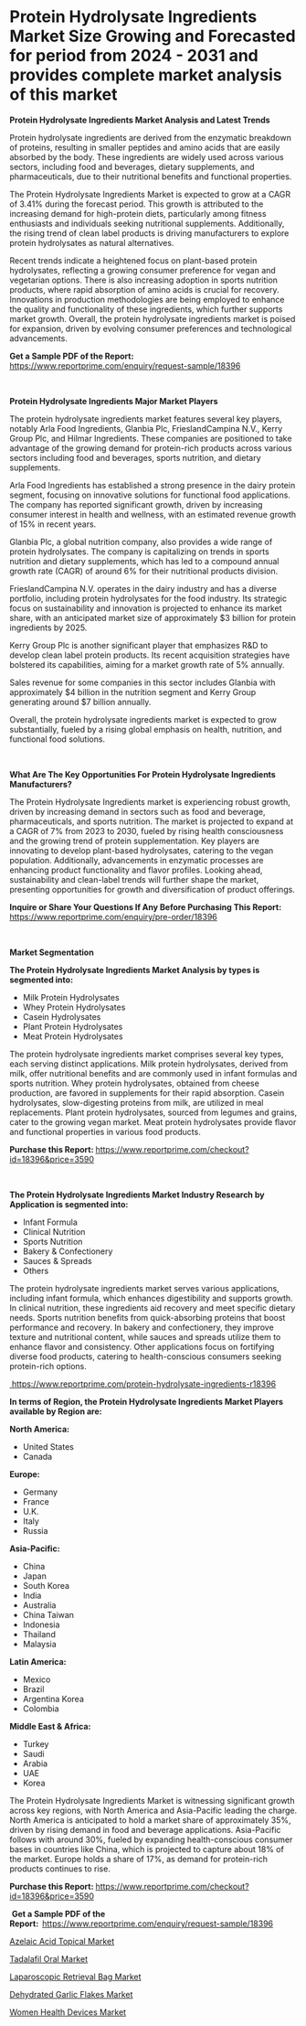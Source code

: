 <p><h1>Protein Hydrolysate Ingredients Market Size Growing and Forecasted for period from 2024 - 2031 and provides complete market analysis of this market</h1></p><p><strong>Protein Hydrolysate Ingredients Market Analysis and Latest Trends</strong></p>
<p><p>Protein hydrolysate ingredients are derived from the enzymatic breakdown of proteins, resulting in smaller peptides and amino acids that are easily absorbed by the body. These ingredients are widely used across various sectors, including food and beverages, dietary supplements, and pharmaceuticals, due to their nutritional benefits and functional properties.</p><p>The Protein Hydrolysate Ingredients Market is expected to grow at a CAGR of 3.41% during the forecast period. This growth is attributed to the increasing demand for high-protein diets, particularly among fitness enthusiasts and individuals seeking nutritional supplements. Additionally, the rising trend of clean label products is driving manufacturers to explore protein hydrolysates as natural alternatives.</p><p>Recent trends indicate a heightened focus on plant-based protein hydrolysates, reflecting a growing consumer preference for vegan and vegetarian options. There is also increasing adoption in sports nutrition products, where rapid absorption of amino acids is crucial for recovery. Innovations in production methodologies are being employed to enhance the quality and functionality of these ingredients, which further supports market growth. Overall, the protein hydrolysate ingredients market is poised for expansion, driven by evolving consumer preferences and technological advancements.</p></p>
<p><strong>Get a Sample PDF of the Report:&nbsp;</strong> <a href="https://www.reportprime.com/enquiry/request-sample/18396?utm_campaign=60&utm_medium=2&utm_source=Github&utm_content=ia&utm_term=21112024&utm_id=protein-hydrolysate-ingredients">https://www.reportprime.com/enquiry/request-sample/18396</a></p>
<p>&nbsp;</p>
<p><strong>Protein Hydrolysate Ingredients Major Market Players</strong></p>
<p><p>The protein hydrolysate ingredients market features several key players, notably Arla Food Ingredients, Glanbia Plc, FrieslandCampina N.V., Kerry Group Plc, and Hilmar Ingredients. These companies are positioned to take advantage of the growing demand for protein-rich products across various sectors including food and beverages, sports nutrition, and dietary supplements.</p><p>Arla Food Ingredients has established a strong presence in the dairy protein segment, focusing on innovative solutions for functional food applications. The company has reported significant growth, driven by increasing consumer interest in health and wellness, with an estimated revenue growth of 15% in recent years.</p><p>Glanbia Plc, a global nutrition company, also provides a wide range of protein hydrolysates. The company is capitalizing on trends in sports nutrition and dietary supplements, which has led to a compound annual growth rate (CAGR) of around 6% for their nutritional products division.</p><p>FrieslandCampina N.V. operates in the dairy industry and has a diverse portfolio, including protein hydrolysates for the food industry. Its strategic focus on sustainability and innovation is projected to enhance its market share, with an anticipated market size of approximately $3 billion for protein ingredients by 2025.</p><p>Kerry Group Plc is another significant player that emphasizes R&D to develop clean label protein products. Its recent acquisition strategies have bolstered its capabilities, aiming for a market growth rate of 5% annually. </p><p>Sales revenue for some companies in this sector includes Glanbia with approximately $4 billion in the nutrition segment and Kerry Group generating around $7 billion annually. </p><p>Overall, the protein hydrolysate ingredients market is expected to grow substantially, fueled by a rising global emphasis on health, nutrition, and functional food solutions.</p></p>
<p>&nbsp;</p>
<p><strong>What Are The Key Opportunities For Protein Hydrolysate Ingredients Manufacturers?</strong></p>
<p><p>The Protein Hydrolysate Ingredients market is experiencing robust growth, driven by increasing demand in sectors such as food and beverage, pharmaceuticals, and sports nutrition. The market is projected to expand at a CAGR of 7% from 2023 to 2030, fueled by rising health consciousness and the growing trend of protein supplementation. Key players are innovating to develop plant-based hydrolysates, catering to the vegan population. Additionally, advancements in enzymatic processes are enhancing product functionality and flavor profiles. Looking ahead, sustainability and clean-label trends will further shape the market, presenting opportunities for growth and diversification of product offerings.</p></p>
<p><strong>Inquire or Share Your Questions If Any Before Purchasing This Report:</strong> <a href="https://www.reportprime.com/enquiry/pre-order/18396?utm_campaign=60&utm_medium=2&utm_source=Github&utm_content=ia&utm_term=21112024&utm_id=protein-hydrolysate-ingredients">https://www.reportprime.com/enquiry/pre-order/18396</a></p>
<p>&nbsp;</p>
<p><strong>Market Segmentation</strong></p>
<p><strong>The Protein Hydrolysate Ingredients Market Analysis by types is segmented into:</strong></p>
<p><ul><li>Milk Protein Hydrolysates</li><li>Whey Protein Hydrolysates</li><li>Casein Hydrolysates</li><li>Plant Protein Hydrolysates</li><li>Meat Protein Hydrolysates</li></ul></p>
<p><p>The protein hydrolysate ingredients market comprises several key types, each serving distinct applications. Milk protein hydrolysates, derived from milk, offer nutritional benefits and are commonly used in infant formulas and sports nutrition. Whey protein hydrolysates, obtained from cheese production, are favored in supplements for their rapid absorption. Casein hydrolysates, slow-digesting proteins from milk, are utilized in meal replacements. Plant protein hydrolysates, sourced from legumes and grains, cater to the growing vegan market. Meat protein hydrolysates provide flavor and functional properties in various food products.</p></p>
<p><strong>Purchase this Report:&nbsp;</strong><a href="https://www.reportprime.com/checkout?id=18396&price=3590&utm_campaign=60&utm_medium=2&utm_source=Github&utm_content=ia&utm_term=21112024&utm_id=protein-hydrolysate-ingredients">https://www.reportprime.com/checkout?id=18396&price=3590</a></p>
<p>&nbsp;</p>
<p><strong>The Protein Hydrolysate Ingredients Market Industry Research by Application is segmented into:</strong></p>
<p><ul><li>Infant Formula</li><li>Clinical Nutrition</li><li>Sports Nutrition</li><li>Bakery & Confectionery</li><li>Sauces & Spreads</li><li>Others</li></ul></p>
<p><p>The protein hydrolysate ingredients market serves various applications, including infant formula, which enhances digestibility and supports growth. In clinical nutrition, these ingredients aid recovery and meet specific dietary needs. Sports nutrition benefits from quick-absorbing proteins that boost performance and recovery. In bakery and confectionery, they improve texture and nutritional content, while sauces and spreads utilize them to enhance flavor and consistency. Other applications focus on fortifying diverse food products, catering to health-conscious consumers seeking protein-rich options.</p></p>
<p><a href="https://www.reportprime.com/protein-hydrolysate-ingredients-r18396?utm_campaign=60&utm_medium=2&utm_source=Github&utm_content=ia&utm_term=21112024&utm_id=protein-hydrolysate-ingredients">&nbsp;https://www.reportprime.com/protein-hydrolysate-ingredients-r18396</a></p>
<p><strong>In terms of Region, the Protein Hydrolysate Ingredients Market Players available by Region are:</strong></p>
<p>
    <p> <strong> North America: </strong>
        <ul>
            <li>United States</li>
            <li>Canada</li>
        </ul>
        </p> 
    <p> <strong> Europe: </strong>
        <ul>
            <li>Germany</li>
            <li>France</li>
            <li>U.K.</li>
            <li>Italy</li>
            <li>Russia</li>
        </ul>
        </p> 
    <p> <strong> Asia-Pacific: </strong>
        <ul>
            <li>China</li>
            <li>Japan</li>
            <li>South Korea</li>
            <li>India</li>
            <li>Australia</li>
            <li>China Taiwan</li>
            <li>Indonesia</li>
            <li>Thailand</li>
            <li>Malaysia</li>
        </ul>
        </p> 
    <p> <strong> Latin America: </strong>
        <ul>
            <li>Mexico</li>
            <li>Brazil</li>
            <li>Argentina Korea</li>
            <li>Colombia</li>
        </ul>
        </p> 
    <p> <strong> Middle East & Africa: </strong>
        <ul>
            <li>Turkey</li>
            <li>Saudi</li>
            <li>Arabia</li>
            <li>UAE</li>
            <li>Korea</li>
        </ul>
    </p>
    </p>
<p><p>The Protein Hydrolysate Ingredients Market is witnessing significant growth across key regions, with North America and Asia-Pacific leading the charge. North America is anticipated to hold a market share of approximately 35%, driven by rising demand in food and beverage applications. Asia-Pacific follows with around 30%, fueled by expanding health-conscious consumer bases in countries like China, which is projected to capture about 18% of the market. Europe holds a share of 17%, as demand for protein-rich products continues to rise.</p></p>
<p><strong>Purchase this Report: </strong><a href="https://www.reportprime.com/checkout?id=18396&price=3590&utm_campaign=60&utm_medium=2&utm_source=Github&utm_content=ia&utm_term=21112024&utm_id=protein-hydrolysate-ingredients">https://www.reportprime.com/checkout?id=18396&price=3590</a></p>
<p>&nbsp;<strong>Get a Sample PDF of the Report:&nbsp;&nbsp;</strong><a href="https://www.reportprime.com/enquiry/request-sample/18396?utm_campaign=60&utm_medium=2&utm_source=Github&utm_content=ia&utm_term=21112024&utm_id=protein-hydrolysate-ingredients">https://www.reportprime.com/enquiry/request-sample/18396</a></p>
<p><strong></strong></p>
<p><p><a href="https://issuu.com/reportprime-2/docs/azelaic-acid-topical-market-size-20_13d3340daed266?utm_campaign=60&utm_medium=2&utm_source=Github&utm_content=ia&utm_term=21112024&utm_id=protein-hydrolysate-ingredients">Azelaic Acid Topical Market</a></p><p><a href="https://issuu.com/reportprime-2/docs/tadalafil-oral-market-size-2030.ppt_202af304ef7bb6?utm_campaign=60&utm_medium=2&utm_source=Github&utm_content=ia&utm_term=21112024&utm_id=protein-hydrolysate-ingredients">Tadalafil Oral Market</a></p><p><a href="https://www.linkedin.com/pulse/market-revenue-forecast-laparoscopic-retrieval-bag-industry-cagr-e07te?utm_campaign=60&utm_medium=2&utm_source=Github&utm_content=ia&utm_term=21112024&utm_id=protein-hydrolysate-ingredients">Laparoscopic Retrieval Bag Market</a></p><p><a href="https://github.com/AshrafKhan865/Market-Research-Report-List-1/blob/main/dehydrated-garlic-flakes-market.md?utm_campaign=60&utm_medium=2&utm_source=Github&utm_content=ia&utm_term=21112024&utm_id=protein-hydrolysate-ingredients">Dehydrated Garlic Flakes Market</a></p><p><a href="https://www.linkedin.com/pulse/latest-market-analysis-shows-women-health-devices-poised-grow-x1uhe?utm_campaign=60&utm_medium=2&utm_source=Github&utm_content=ia&utm_term=21112024&utm_id=protein-hydrolysate-ingredients">Women Health Devices Market</a></p></p>